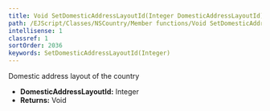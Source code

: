 ```yaml
---
title: Void SetDomesticAddressLayoutId(Integer DomesticAddressLayoutId)
path: /EJScript/Classes/NSCountry/Member functions/Void SetDomesticAddressLayoutId(Integer p_0)
intellisense: 1
classref: 1
sortOrder: 2036
keywords: SetDomesticAddressLayoutId(Integer)
---
```



Domestic address layout of the country



* **DomesticAddressLayoutId:** Integer
* **Returns:** Void


